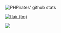 ![PHPirates' github stats](https://github-readme-stats.vercel.app/api?username=PHPirates&count_private=true&show_icons=true&theme=dracula)

[![flair (tm)](https://stackexchange.com/users/flair/5152724.png)](https://stackexchange.com/users/5152724/phpirate)

![](https://hit.yhype.me/github/profile?user_id=15669080)
